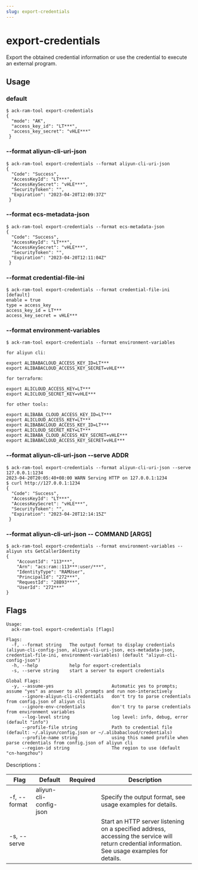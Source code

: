 ```yaml
---
slug: export-credentials
---
```


# export-credentials

Export the obtained credential information or use the credential to execute an external program.

## Usage

### default

```shell
$ ack-ram-tool export-credentials
{
  "mode": "AK",
  "access_key_id": "LT***",
  "access_key_secret": "vHLE***"
 }
```

### --format aliyun-cli-uri-json

```shell
$ ack-ram-tool export-credentials --format aliyun-cli-uri-json
{
  "Code": "Success",
  "AccessKeyId": "LT***",
  "AccessKeySecret": "vHLE***",
  "SecurityToken": "",
  "Expiration": "2023-04-20T12:09:37Z"
 }
```

### --format ecs-metadata-json

```shell
$ ack-ram-tool export-credentials --format ecs-metadata-json
{
  "Code": "Success",
  "AccessKeyId": "LT***",
  "AccessKeySecret": "vHLE***",
  "SecurityToken": "",
  "Expiration": "2023-04-20T12:11:04Z"
 }
```

### --format credential-file-ini

```shell
$ ack-ram-tool export-credentials --format credential-file-ini
[default]
enable = true
type = access_key
access_key_id = LT***
access_key_secret = vHLE***
```

### --format environment-variables

```shell
$ ack-ram-tool export-credentials --format environment-variables

for aliyun cli:

export ALIBABACLOUD_ACCESS_KEY_ID=LT***
export ALIBABACLOUD_ACCESS_KEY_SECRET=vHLE***

for terraform:

export ALICLOUD_ACCESS_KEY=LT***
export ALICLOUD_SECRET_KEY=vHLE***

for other tools:

export ALIBABA_CLOUD_ACCESS_KEY_ID=LT***
export ALICLOUD_ACCESS_KEY=LT***
export ALIBABACLOUD_ACCESS_KEY_ID=LT***
export ALICLOUD_SECRET_KEY=LT***
export ALIBABA_CLOUD_ACCESS_KEY_SECRET=vHLE***
export ALIBABACLOUD_ACCESS_KEY_SECRET=vHLE***
```

### --format aliyun-cli-uri-json --serve ADDR

```shell
$ ack-ram-tool export-credentials --format aliyun-cli-uri-json --serve 127.0.0.1:1234
2023-04-20T20:05:40+08:00 WARN Serving HTTP on 127.0.0.1:1234
$ curl http://127.0.0.1:1234
{
  "Code": "Success",
  "AccessKeyId": "LT***",
  "AccessKeySecret": "vHLE***",
  "SecurityToken": "",
  "Expiration": "2023-04-20T12:14:15Z"
 }
```

### --format aliyun-cli-uri-json -- COMMAND [ARGS]

```shell
$ ack-ram-tool export-credentials --format environment-variables -- aliyun sts GetCallerIdentity
{
	"AccountId": "113***",
	"Arn": "acs:ram::113***:user/***",
	"IdentityType": "RAMUser",
	"PrincipalId": "272***",
	"RequestId": "28B93***",
	"UserId": "272***"
}
```

## Flags

```
Usage:
  ack-ram-tool export-credentials [flags]

Flags:
  -f, --format string   The output format to display credentials (aliyun-cli-config-json, aliyun-cli-uri-json, ecs-metadata-json, credential-file-ini, environment-variables) (default "aliyun-cli-config-json")
  -h, --help            help for export-credentials
  -s, --serve string    start a server to export credentials

Global Flags:
  -y, --assume-yes                      Automatic yes to prompts; assume "yes" as answer to all prompts and run non-interactively
      --ignore-aliyun-cli-credentials   don't try to parse credentials from config.json of aliyun cli
      --ignore-env-credentials          don't try to parse credentials from environment variables
      --log-level string                log level: info, debug, error (default "info")
      --profile-file string             Path to credential file (default: ~/.aliyun/config.json or ~/.alibabacloud/credentials)
      --profile-name string             using this named profile when parse credentials from config.json of aliyun cli
      --region-id string                The region to use (default "cn-hangzhou")
```


Descriptions：

| Flag         | Default                | Required | Description                                                                                                                                      |
|--------------|------------------------|----------|--------------------------------------------------------------------------------------------------------------------------------------------------|
| -f, --format | aliyun-cli-config-json |          | Specify the output format, see usage examples for details.                                                                                       |
| -s, --serve  |                        |          | Start an HTTP server listening on a specified address, accessing the service will return credential information. See usage examples for details. |
